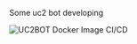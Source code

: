 Some uc2 bot developing

![UC2BOT Docker Image CI/CD](https://github.com/brainfair/uc2bot/workflows/UC2BOT%20Docker%20Image%20CI/CD/badge.svg)